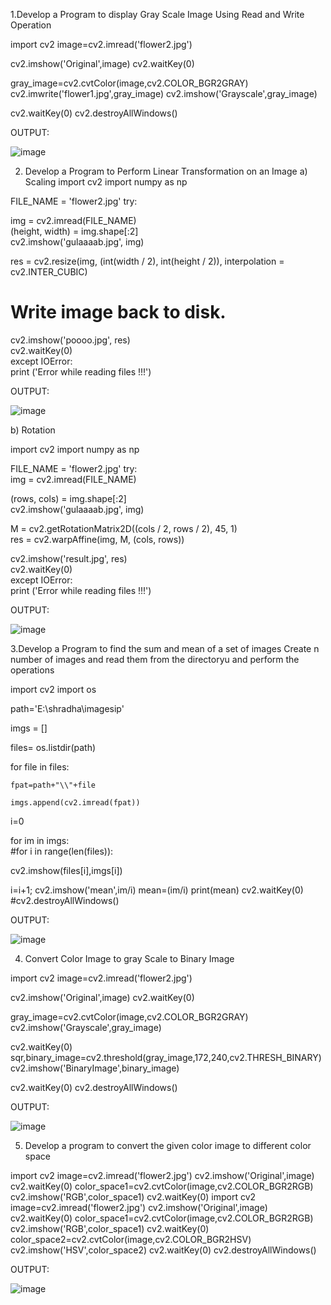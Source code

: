 1.Develop a Program to display Gray Scale Image Using Read and Write Operation

import cv2 
image=cv2.imread('flower2.jpg') 

cv2.imshow('Original',image) 
cv2.waitKey(0) 

gray_image=cv2.cvtColor(image,cv2.COLOR_BGR2GRAY) 
cv2.imwrite('flower1.jpg',gray_image)
cv2.imshow('Grayscale',gray_image)

cv2.waitKey(0) 
cv2.destroyAllWindows() 

OUTPUT:

![image](https://user-images.githubusercontent.com/72332250/104432034-70470280-553d-11eb-9679-0f8a7de8ff44.png)


2. Develop a Program to Perform Linear Transformation on an Image
a) Scaling
import cv2 import numpy as np  
   
FILE_NAME = 'flower2.jpg' try:  
     
    
     
   img = cv2.imread(FILE_NAME)     
   (height, width) = img.shape[:2]     
   cv2.imshow('gulaaaab.jpg', img)  
 
   res = cv2.resize(img, (int(width / 2), int(height / 2)), interpolation = cv2.INTER_CUBIC)      
   # Write image back to disk.     
 cv2.imshow('poooo.jpg', res)      
cv2.waitKey(0)    
except IOError:  
    print ('Error while reading files !!!') 

OUTPUT:

![image](https://user-images.githubusercontent.com/72332250/104432916-5a860d00-553e-11eb-8559-e227f93725a9.png)

b) Rotation


import cv2 import numpy as np  
   
FILE_NAME = 'flower2.jpg' 
try:  
    img = cv2.imread(FILE_NAME)  
   
   (rows, cols) = img.shape[:2]      
   cv2.imshow('gulaaaab.jpg', img)  
   
   M = cv2.getRotationMatrix2D((cols / 2, rows / 2), 45, 1)      
   res = cv2.warpAffine(img, M, (cols, rows))  
   
   cv2.imshow('result.jpg', res)      
   cv2.waitKey(0)  
 except IOError:  
   print ('Error while reading files !!!')
   
   OUTPUT:
   
![image](https://user-images.githubusercontent.com/72332250/104433461-fa439b00-553e-11eb-839b-4213922b8b3f.png)


3.Develop a Program to find the sum and mean of a set of images 
 Create n number of images and read them from the directoryu and perform the operations
 
 import cv2
import os

path='E:\shradha\imagesip'

imgs = []

files= os.listdir(path)

for file in files:
    
    fpat=path+"\\"+file

    imgs.append(cv2.imread(fpat))
    

i=0

for im in imgs:                                                
#for i in range(len(files)):
    
   cv2.imshow(files[i],imgs[i])
    
   i=i+1;
   cv2.imshow('mean',im/i)
   mean=(im/i)
   print(mean)
   cv2.waitKey(0)
    #cv2.destroyAllWindows()
    
OUTPUT:

![image](https://user-images.githubusercontent.com/72332250/104434897-a3d75c00-5540-11eb-9664-4f89b660d6c9.png)


4. Convert Color Image to gray Scale to Binary Image

import cv2
 image=cv2.imread('flower2.jpg')
 
 cv2.imshow('Original',image)
 cv2.waitKey(0) 
 
gray_image=cv2.cvtColor(image,cv2.COLOR_BGR2GRAY) cv2.imshow('Grayscale',gray_image) 

cv2.waitKey(0) sqr,binary_image=cv2.threshold(gray_image,172,240,cv2.THRESH_BINARY) cv2.imshow('BinaryImage',binary_image)

cv2.waitKey(0) 
cv2.destroyAllWindows() 

OUTPUT:

![image](https://user-images.githubusercontent.com/72332250/104434090-abe2cc00-553f-11eb-8df3-b5e91b97d503.png)


5. Develop a program to convert the given color image to different color space

import cv2 
image=cv2.imread('flower2.jpg') cv2.imshow('Original',image) 
cv2.waitKey(0) color_space1=cv2.cvtColor(image,cv2.COLOR_BGR2RGB) cv2.imshow('RGB',color_space1)
 cv2.waitKey(0) 
 import cv2
image=cv2.imread('flower2.jpg')
cv2.imshow('Original',image)
cv2.waitKey(0)
color_space1=cv2.cvtColor(image,cv2.COLOR_BGR2RGB)
cv2.imshow('RGB',color_space1)
cv2.waitKey(0)
color_space2=cv2.cvtColor(image,cv2.COLOR_BGR2HSV)
cv2.imshow('HSV',color_space2)
cv2.waitKey(0)
cv2.destroyAllWindows()


OUTPUT: 

![image](https://user-images.githubusercontent.com/72332250/104436112-0b41db80-5542-11eb-9fec-182377779a59.png)



